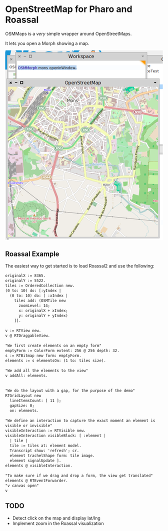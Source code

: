# OpenStreetMap for Pharo and Roassal

OSMMaps is a *very* simple wrapper around OpenStreetMaps.

It lets you open a Morph showing a map.

![map opened on the city of Mons, Belgium](/screenshot.png "City of Mons")

## Roassal Example

The easiest way to get started is to load Roassal2 and use the following:


    originalX := 8365.
    originalY := 5522.
    tiles := OrderedCollection new.
    (0 to: 10) do: [:yIndex |
      (0 to: 10) do: [ :xIndex |
        tiles add: (OSMTile new
          zoomLevel: 14;
          x: originalX + xIndex;
          y: originalY + yIndex)
        ]].

    v := RTView new.
    v @ RTDraggableView.

    "We first create elements on an empty form"
    emptyForm := ColorForm extent: 256 @ 256 depth: 32.
    s := RTBitmap new form: emptyForm.
    elements := s elementsOn: (1 to: tiles size).

    "We add all the elements to the view"
    v addAll: elements.


    "We do the layout with a gap, for the purpose of the demo"
    RTGridLayout new
      lineItemsCount: [ 11 ];
      gapSize: 0;
      on: elements.

    "We define an interaction to capture the exact moment an element is visible or invisible"
    visibleInteraction := RTVisible new.
    visibleInteraction visibleBlock: [ :element |
      | tile |
      tile := tiles at: element model.
      Transcript show: 'refresh'; cr.
      element trachelShape form: tile image.
      element signalUpdate ].
    elements @ visibleInteraction.

    "To make sure if we drag and drop a form, the view get translated"
    elements @ RTEventForwarder.
    "v canvas open"
    v


## TODO

- Detect click on the map and display lat/lng
- Implement zoom in the Roassal visualization
